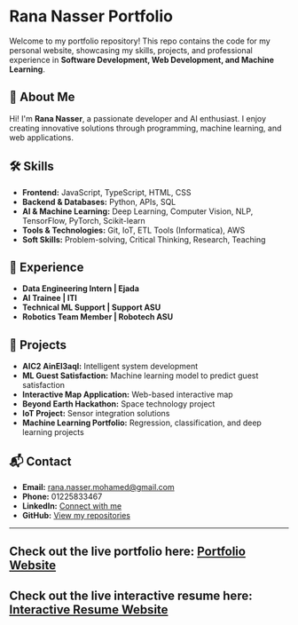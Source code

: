 # Rana Nasser Portfolio

Welcome to my portfolio repository! This repo contains the code for my personal website, showcasing my skills, projects, and professional experience in **Software Development, Web Development, and Machine Learning**.

## 🌟 About Me
Hi! I'm **Rana Nasser**, a passionate developer and AI enthusiast. I enjoy creating innovative solutions through programming, machine learning, and web applications.

## 🛠️ Skills
- **Frontend:** JavaScript, TypeScript, HTML, CSS  
- **Backend & Databases:** Python, APIs, SQL  
- **AI & Machine Learning:** Deep Learning, Computer Vision, NLP, TensorFlow, PyTorch, Scikit-learn  
- **Tools & Technologies:** Git, IoT, ETL Tools (Informatica), AWS  
- **Soft Skills:** Problem-solving, Critical Thinking, Research, Teaching  

## 💼 Experience
- **Data Engineering Intern | Ejada**  
- **AI Trainee | ITI**  
- **Technical ML Support | Support ASU**  
- **Robotics Team Member | Robotech ASU**  

## 📂 Projects
- **AIC2 AinEl3aql:** Intelligent system development  
- **ML Guest Satisfaction:** Machine learning model to predict guest satisfaction  
- **Interactive Map Application:** Web-based interactive map  
- **Beyond Earth Hackathon:** Space technology project  
- **IoT Project:** Sensor integration solutions  
- **Machine Learning Portfolio:** Regression, classification, and deep learning projects  

## 📬 Contact
- **Email:** [rana.nasser.mohamed@gmail.com](MailTo:rananasser760@gmail.com)  
- **Phone:** 01225833467  
- **LinkedIn:** [Connect with me](https://www.linkedin.com/in/rana-nasser-7b2375291/)  
- **GitHub:** [View my repositories](https://github.com/rananasser760)

---

Check out the live portfolio here: [Portfolio Website](https://sparkling-manatee-cd273e.netlify.app/)
---
Check out the live interactive resume here: [Interactive Resume Website](https://relaxed-malasada-c07933.netlify.app/)
---


